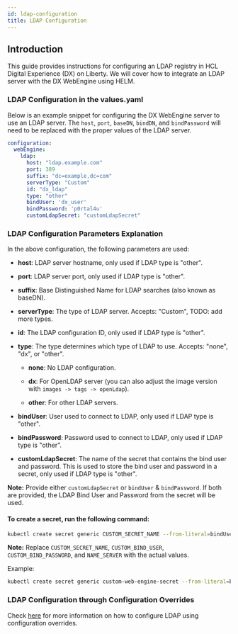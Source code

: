 ```yaml
---
id: ldap-configuration
title: LDAP Configuration
---
```


## Introduction

This guide provides instructions for configuring an LDAP registry in HCL Digital Experience (DX) on Liberty. We will cover how to integrate an LDAP server with the DX WebEngine using HELM.

### LDAP Configuration in the values.yaml
Below is an example snippet for configuring the DX WebEngine server to use an LDAP server. The `host`, `port`, `baseDN`, `bindDN`, and `bindPassword` will need to be replaced with the proper values of the LDAP server.
```yaml
configuration:
  webEngine:
    ldap: 
      host: "ldap.example.com"
      port: 389
      suffix: "dc=example,dc=com"
      serverType: "Custom"
      id: "dx_ldap"
      type: "other"
      bindUser: 'dx_user'
      bindPassword: 'p0rtal4u'
      customLdapSecret: "customLdapSecret"
```

### LDAP Configuration Parameters Explanation

In the above configuration, the following parameters are used:

- **host**: LDAP server hostname, only used if LDAP type is "other".

- **port**: LDAP server port, only used if LDAP type is "other".

- **suffix**: Base Distinguished Name for LDAP searches (also known as baseDN).

- **serverType**: The type of LDAP server. Accepts: "Custom", TODO: add more types.

- **id**: The LDAP configuration ID, only used if LDAP type is "other".

- **type**: The type determines which type of LDAP to use. Accepts: "none", "dx", or "other".

  - **none**: No LDAP configuration.

  - **dx**: For OpenLDAP server (you can also adjust the image version with `images -> tags -> openLdap`).

  - **other**: For other LDAP servers.

- **bindUser**: User used to connect to LDAP, only used if LDAP type is "other".

- **bindPassword**: Password used to connect to LDAP, only used if LDAP type is "other".

- **customLdapSecret**: The name of the secret that contains the bind user and password. This is used to store the bind user and password in a secret, only used if LDAP type is "other".

**Note:** Provide either `customLdapSecret` or `bindUser` & `bindPassword`. If both are provided, the LDAP Bind User and Password from the secret will be used.

#### To create a secret, run the following command:
```sh
kubectl create secret generic CUSTOM_SECRET_NAME --from-literal=bindUser=CUSTOM_BIND_USER --from-literal=bindPassword=CUSTOM_BIND_PASSWORD --namespace=NAME_SERVER
```
**Note:** Replace `CUSTOM_SECRET_NAME`, `CUSTOM_BIND_USER`, `CUSTOM_BIND_PASSWORD`, and `NAME_SERVER` with the actual values.

Example:
```sh
kubectl create secret generic custom-web-engine-secret --from-literal=bindUser=dx_user --from-literal=bindPassword=p0rtal4u --namespace=dxns
```

### LDAP Configuration through Configuration Overrides
Check [here](configuration-changes-using-overrides.md) for more information on how to configure LDAP using configuration overrides.
